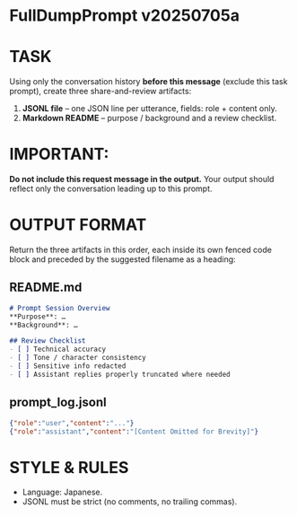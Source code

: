 # FullDumpPrompt v20250705a

# TASK
Using only the conversation history **before this message** (exclude this task prompt),
create three share-and-review artifacts:

1. **JSONL file** – one JSON line per utterance, fields: role + content only.
3. **Markdown README** – purpose / background and a review checklist.

# IMPORTANT:
**Do not include this request message in the output.**
Your output should reflect only the conversation leading up to this prompt.

# OUTPUT FORMAT
Return the three artifacts in this order, each inside its own fenced code block
and preceded by the suggested filename as a heading:

## README.md

```markdown
# Prompt Session Overview
**Purpose**: …
**Background**: …

## Review Checklist
- [ ] Technical accuracy
- [ ] Tone / character consistency
- [ ] Sensitive info redacted
- [ ] Assistant replies properly truncated where needed
```

## prompt\_log.jsonl

```json
{"role":"user","content":"..."}
{"role":"assistant","content":"[Content Omitted for Brevity]"}
```

# STYLE & RULES

* Language: Japanese.
* JSONL must be strict (no comments, no trailing commas).
